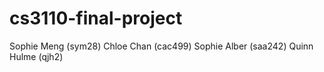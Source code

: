 # cs3110-final-project
Sophie Meng (sym28)
Chloe Chan (cac499)
Sophie Alber (saa242)
Quinn Hulme (qjh2)